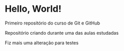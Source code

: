 # Hello, World!
 Primeiro repositório do curso de Git e GitHub

 Repositório criando durante uma das aulas estudadas

Fiz mais uma alteração para testes
